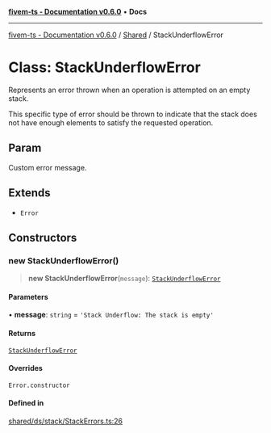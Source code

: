 [**fivem-ts - Documentation v0.6.0**](../../../README.md) • **Docs**

***

[fivem-ts - Documentation v0.6.0](../../../README.md) / [Shared](../README.md) / StackUnderflowError

# Class: StackUnderflowError

Represents an error thrown when an operation is attempted on an empty stack.

This specific type of error should be thrown to indicate that
the stack does not have enough elements to satisfy the requested operation.

## Param

Custom error message.

## Extends

- `Error`

## Constructors

### new StackUnderflowError()

> **new StackUnderflowError**(`message`): [`StackUnderflowError`](StackUnderflowError.md)

#### Parameters

• **message**: `string` = `'Stack Underflow: The stack is empty'`

#### Returns

[`StackUnderflowError`](StackUnderflowError.md)

#### Overrides

`Error.constructor`

#### Defined in

[shared/ds/stack/StackErrors.ts:26](https://github.com/Purpose-Dev/fivem-ts/blob/main/src/shared/ds/stack/StackErrors.ts#L26)
